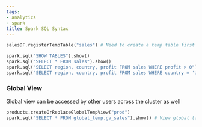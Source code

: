 ```yaml
---
tags:
- analytics
- spark
title: Spark SQL Syntax
---
```


````python
salesDF.registerTempTable("sales") # Need to create a temp table first

spark.sql("SHOW TABLES").show()
spark.sql("SELECT * FROM sales").show()
spark.sql("SELECT region, country, profit FROM sales WHERE profit > 0").show()
spark.sql("SELECT region, country, profit FROM sales WHERE country = 'United States'").show()
````

### Global View

Global view can be accessed by other users across the cluster as well

````python
products.createOrReplaceGlobalTempView("prod")
spark.sql("SELECT * FROM global_temp.gv_sales").show() # View global tables
````